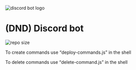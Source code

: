 <img alt="discord bot logo" src="https://imgur.com/Xf7prHj.png">
<h1>(DND) Discord bot</h1>
<img alt="repo size" src="https://img.shields.io/github/repo-size/Somgur1/Discord_dnd_bot">


To create commands use <q>deploy-commands.js</q> in the shell

To delete commands use <q>delete-command.js</q> in the shell

